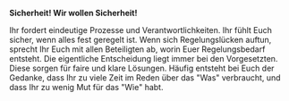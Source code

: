 **Sicherheit! Wir wollen Sicherheit!**

Ihr fordert eindeutige Prozesse und Verantwortlichkeiten. Ihr fühlt Euch sicher, wenn alles fest geregelt ist. Wenn sich Regelungslücken auftun, sprecht Ihr Euch mit allen Beteiligten ab, worin Euer Regelungsbedarf entsteht. Die eigentliche Entscheidung liegt immer bei den Vorgesetzten. Diese sorgen für faire und klare Lösungen.
Häufig entsteht bei Euch der Gedanke, dass Ihr zu viele Zeit im Reden über das &quot;Was&quot; verbraucht, und dass Ihr zu wenig Mut für das &quot;Wie&quot; habt.
